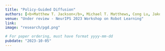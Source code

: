 ```yaml
---
title: "Policy-Guided Diffusion"
authors: [<b>Matthew T. Jackson</b>, Michael T. Matthews, Cong Lu, Jakob Foerster, Shimon Whiteson]
venue: "Under review - NeurIPS 2023 Workshop on Robot Learning"
link:
image: "research/pgd.png"

# For paper ordering, must have format yyyy-mm-dd
pubdate: "2023-10-05"
---
```


